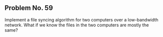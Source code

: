 Problem No. 59
---

Implement a file syncing algorithm for two computers over a low-bandwidth network. What if we know the files in the two computers are mostly the same?
